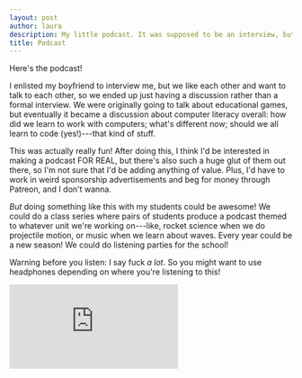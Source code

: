 ```yaml
---
layout: post
author: laura
description: My little podcast. It was supposed to be an interview, but we ended up just having a fun discussion. I prefer podcasts like that anyway! We talk about educational games and computer literacy, and kids these days. Mildly NSFW (lots of swearing).
title: Podcast
---
```

Here's the podcast!

I enlisted my boyfriend to interview me, but we like each other and want to talk to each other, so we ended up just having a discussion rather than a formal interview. We were originally going to talk about educational games, but eventually it became a discussion about computer literacy overall: how did we learn to work with computers; what's different now; should we all learn to code (yes!)---that kind of stuff. 

This was actually really fun! After doing this, I think I'd be interested in making a podcast FOR REAL, but there's also such a huge glut of them out there, so I'm not sure that I'd be adding anything of value. Plus, I'd have to work in weird sponsorship advertisements and beg for money through Patreon, and I don't wanna. 

*But* doing something like this with my students could be awesome! We could do a class series where pairs of students produce a podcast themed to whatever unit we're working on---like, rocket science when we do projectile motion, or music when we learn about waves. Every year could be a new season! We could do listening parties for the school! 

Warning before you listen: I say fuck *a lot*. So you might want to use headphones depending on where you're listening to this! 

<iframe src="https://umt.app.box.com/embed/s/vo1vnrrfy0v3n4cbdqcqbjyfsel0176f" frameborder="0"></iframe>
